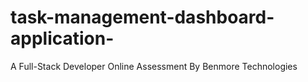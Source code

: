 # task-management-dashboard-application-
A Full-Stack Developer Online Assessment By Benmore Technologies
